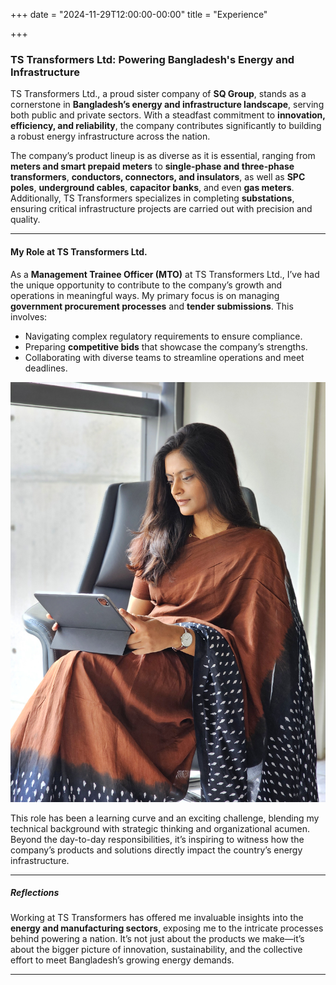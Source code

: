 +++
date = "2024-11-29T12:00:00-00:00"
title = "Experience"

+++

### TS Transformers Ltd: Powering Bangladesh's Energy and Infrastructure

TS Transformers Ltd., a proud sister company of **SQ Group**, stands as a cornerstone in **Bangladesh’s energy and infrastructure landscape**, serving both public and private sectors. With a steadfast commitment to **innovation, efficiency, and reliability**, the company contributes significantly to building a robust energy infrastructure across the nation.

The company’s product lineup is as diverse as it is essential, ranging from **meters and smart prepaid meters** to **single-phase and three-phase transformers**, **conductors, connectors, and insulators**, as well as **SPC poles**, **underground cables**, **capacitor banks**, and even **gas meters**. Additionally, TS Transformers specializes in completing **substations**, ensuring critical infrastructure projects are carried out with precision and quality.

---

#### My Role at TS Transformers Ltd.

As a **Management Trainee Officer (MTO)** at TS Transformers Ltd., I’ve had the unique opportunity to contribute to the company’s growth and operations in meaningful ways. My primary focus is on managing **government procurement processes** and **tender submissions**. This involves:
- Navigating complex regulatory requirements to ensure compliance.
- Preparing **competitive bids** that showcase the company’s strengths.
- Collaborating with diverse teams to streamline operations and meet deadlines.

![TS experience](/images/experience_1.jpg)

This role has been a learning curve and an exciting challenge, blending my technical background with strategic thinking and organizational acumen. Beyond the day-to-day responsibilities, it’s inspiring to witness how the company’s products and solutions directly impact the country’s energy infrastructure.

---

##### Reflections
Working at TS Transformers has offered me invaluable insights into the **energy and manufacturing sectors**, exposing me to the intricate processes behind powering a nation. It’s not just about the products we make—it’s about the bigger picture of innovation, sustainability, and the collective effort to meet Bangladesh’s growing energy demands.

---
